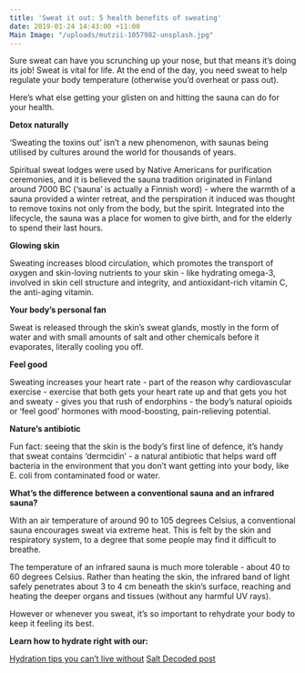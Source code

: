 ```yaml
---
title: 'Sweat it out: 5 health benefits of sweating'
date: 2019-01-24 14:43:00 +11:00
Main Image: "/uploads/mutzii-1057982-unsplash.jpg"
---
```


Sure sweat can have you scrunching up your nose, but that means it’s doing its job! Sweat is vital for life. At the end of the day, you need sweat to help regulate your body temperature (otherwise you’d overheat or pass out).

Here’s what else getting your glisten on and hitting the sauna can do for your health.

**Detox naturally**

‘Sweating the toxins out’ isn’t a new phenomenon, with saunas being utilised by cultures around the world for thousands of years.

Spiritual sweat lodges were used by Native Americans for purification ceremonies, and it is believed the sauna tradition originated in Finland around 7000 BC (‘sauna’ is actually a Finnish word) -  where the warmth of a sauna provided a winter retreat, and the perspiration it induced was thought to remove toxins not only from the body, but the spirit. Integrated into the lifecycle, the sauna was a place for women to give birth, and for the elderly to spend their last hours.

**Glowing skin**

Sweating increases blood circulation, which promotes the transport of oxygen and skin-loving nutrients to your skin - like hydrating omega-3, involved in skin cell structure and integrity, and antioxidant-rich vitamin C, the anti-aging vitamin.

**Your body’s personal fan**

Sweat is released through the skin’s sweat glands, mostly in the form of water and with small amounts of salt and other chemicals before it evaporates, literally cooling you off.

**Feel good**

Sweating increases your heart rate - part of the reason why cardiovascular exercise - exercise that both gets your heart rate up and that gets you hot and sweaty -  gives you that rush of endorphins - the body’s natural opioids or ‘feel good’ hormones with mood-boosting,  pain-relieving potential.

**Nature’s antibiotic**

Fun fact: seeing that the skin is the body’s first line of defence, it’s handy that sweat contains ‘dermcidin’ - a natural antibiotic that helps ward off bacteria in the environment that you don’t want getting into your body, like E. coli from contaminated food or water.

**What’s the difference between a conventional sauna and an infrared sauna?**

With an air temperature of around 90 to 105 degrees Celsius, a conventional sauna encourages sweat via extreme heat. This is felt by the skin and respiratory system, to a degree that some people may find it difficult to breathe.

The temperature of an infrared sauna is much more tolerable - about 40 to 60 degrees Celsius. Rather than heating the skin, the infrared band of light safely penetrates about 3 to 4 cm beneath the skin’s surface, reaching and heating the deeper organs and tissues (without any harmful UV rays).

However or whenever you sweat, it’s so important to rehydrate your body to keep it feeling its best. 

**Learn how to hydrate right with our:**

[Hydration tips you can’t live without](https://blog.soulara.com.au/blog/hydration-tips-you-cant-live-without/)
[Salt Decoded post](https://blog.soulara.com.au/blog/why-eating-more-salt-could-change-your-life-for-the-better/)